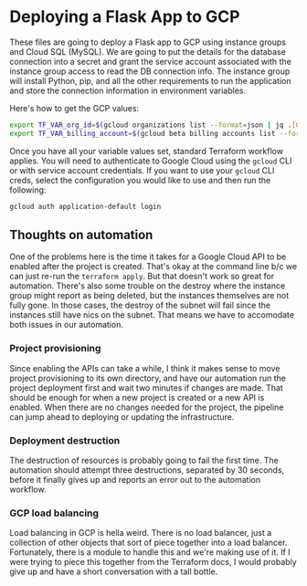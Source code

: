 # Deploying a Flask App to GCP

These files are going to deploy a Flask app to GCP using instance groups and Cloud SQL (MySQL). We are going to put the details for the database connection into a secret and grant the service account associated with the instance group access to read the DB connection info. The instance group will install Python, pip, and all the other requirements to run the application and store the connection information in environment variables.

Here's how to get the GCP values:

```bash
export TF_VAR_org_id=$(gcloud organizations list --format=json | jq .[0].name -r | cut -d'/' -f2)
export TF_VAR_billing_account=$(gcloud beta billing accounts list --format=json | jq .[0].name -r | cut -d'/' -f2)
```

Once you have all your variable values set, standard Terraform workflow applies. You will need to authenticate to Google Cloud using the `gcloud` CLI or with service account credentials. If you want to use your `gcloud` CLI creds, select the configuration you would like to use and then run the following:

```bash
gcloud auth application-default login
```

## Thoughts on automation

One of the problems here is the time it takes for a Google Cloud API to be enabled after the project is created. That's okay at the command line b/c we can just re-run the `terraform apply`. But that doesn't work so great for automation. There's also some trouble on the destroy where the instance group might report as being deleted, but the instances themselves are not fully gone. In those cases, the destroy of the subnet will fail since the instances still have nics on the subnet. That means we have to accomodate both issues in our automation.

### Project provisioning

Since enabling the APIs can take a while, I think it makes sense to move project provisioning to its own directory, and have our automation run the project deployment first and wait two minutes if changes are made. That should be enough for when a new project is created or a new API is enabled. When there are no changes needed for the project, the pipeline can jump ahead to deploying or updating the infrastructure.

### Deployment destruction

The destruction of resources is probably going to fail the first time. The automation should attempt three destructions, separated by 30 seconds, before it finally gives up and reports an error out to the automation workflow.

### GCP load balancing

Load balancing in GCP is hella weird. There is no load balancer, just a collection of other objects that sort of piece together into a load balancer. Fortunately, there is a module to handle this and we're making use of it. If I were trying to piece this together from the Terraform docs, I would probably give up and have a short conversation with a tall bottle.